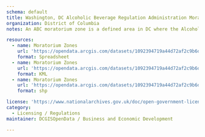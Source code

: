 ```yaml
---
schema: default
title: Washington, DC Alcoholic Beverage Regulation Administration Moratorium Zones
organization: District of Columbia
notes: An ABC moratorium zone is a defined area in DC where the Alcoholic Beverage Control Board (Board) has:  (1) Limited the number of alcoholic beverage licenses issued; (2) Declared a moratorium on the issuance of alcoholic beverage licenses of any class; (3) Declared a moratorium on the issuance of amended licenses that constitute a substantial change; and/or (4) Declared a moratorium to limit the sale of products that may be sold by off-premises retailer’s licenses class A and B. (5) Any group with standing may make a request to the Board to issue limitations or to declare a moratorium, pursuant to the District of Columbia Official Code Title 25 Section 351, as found in the ABC Laws and Regulations. Any moratorium issued by the Board will not apply to existing licenses.

resources:
  - name: Moratorium Zones
    url: 'https://opendata.arcgis.com/datasets/1092394719a44d72af2c9b6ddb269551_35.csv'
    format: Spreadsheet
  - name: Moratorium Zones
    url: 'https://opendata.arcgis.com/datasets/1092394719a44d72af2c9b6ddb269551_35.kml'
    format: KML
  - name: Moratorium Zones
    url: 'https://opendata.arcgis.com/datasets/1092394719a44d72af2c9b6ddb269551_35.zip'
    format: shp

license: 'https://www.nationalarchives.gov.uk/doc/open-government-licence/version/3/'
category:
  - Licensing / Regulations
maintainer: DCGISOpenData / Business and Economic Development

---
```

